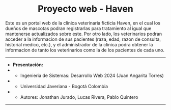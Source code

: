 <h1 align="center">
  Proyecto web - Haven
</h1>
Este es un portal web de la clinica veterinaria ficticia Haven, en el cual los dueños de mascotas podran registrarlas para tratamiento al igual que mantenerse actualizados sobre este. Por otro lado, los veterinarios podran acceder a la informacion de sus pacientes (raza, edad, razon de consulta, historial medico, etc.), y el administrador de la clinica podra obtener la informacion de tanto los veterinarios como la de los pacientes de cada uno.

* ****
* **Presentación:**
* * Ingenieria de Sistemas: Desarrollo Web 2024 (Juan Angarita Torres) <br/>
* * Universidad Javeriana - Bogotá Colombia <br/>
* * Autores: Jonathan Jurado, Lucas Rivera, Pablo Quintero<br/>
* ****
